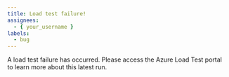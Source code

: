 ```yaml
---
title: Load test failure!
assignees:
  - { your_username }
labels:
  - bug
---
```


A load test failure has occurred. Please access the Azure Load Test portal to learn more about this latest run.
